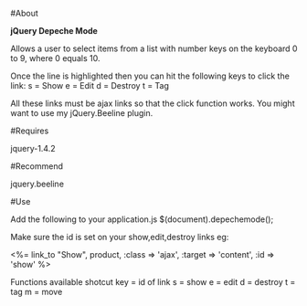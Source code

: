 #About

**jQuery Depeche Mode**

Allows a user to select items from a list with number keys on the keyboard 0 to 9, where 0 equals 10.

Once the line is highlighted then you can hit the following keys to click the link:
s = Show
e = Edit
d = Destroy
t = Tag

All these links must be ajax links so that the click function works.  You might want to use my jQuery.Beeline plugin.

#Requires

jquery-1.4.2

#Recommend

jquery.beeline

#Use

Add the following to your application.js
  $(document).depechemode();

Make sure the id is set on your show,edit,destroy links eg:
  <td><%= link_to "Show", product, :class => 'ajax', :target => 'content', :id => 'show' %></td>

Functions available
shotcut key = id of link
s = show
e = edit
d = destroy
t = tag
m = move